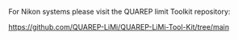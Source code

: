 For Nikon systems please visit the QUAREP limit Toolkit repository:

https://github.com/QUAREP-LiMi/QUAREP-LiMi-Tool-Kit/tree/main
